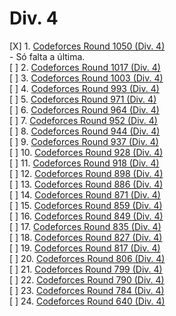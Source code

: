 # Div. 4
[X] 1. [Codeforces Round 1050 (Div. 4)](https://codeforces.com/contest/2148) <br>
    - Só falta a última. <br>
[ ] 2. [Codeforces Round 1017 (Div. 4)](https://codeforces.com/contest/2101) <br>
[ ] 3. [Codeforces Round 1003 (Div. 4)](https://codeforces.com/contest/2089) <br>
[ ] 4. [Codeforces Round 993 (Div. 4)](https://codeforces.com/contest/2079) <br>
[ ] 5. [Codeforces Round 971 (Div. 4)](https://codeforces.com/contest/2036) <br>
[ ] 6. [Codeforces Round 964 (Div. 4)](https://codeforces.com/contest/2027) <br>
[ ] 7. [Codeforces Round 952 (Div. 4)](https://codeforces.com/contest/2009) <br>
[ ] 8. [Codeforces Round 944 (Div. 4)](https://codeforces.com/contest/1971) <br>
[ ] 9. [Codeforces Round 937 (Div. 4)](https://codeforces.com/contest/1950) <br>
[ ] 10. [Codeforces Round 928 (Div. 4)](https://codeforces.com/contest/1932) <br>
[ ] 11. [Codeforces Round 918 (Div. 4)](https://codeforces.com/contest/1921) <br>
[ ] 12. [Codeforces Round 898 (Div. 4)](https://codeforces.com/contest/1878) <br>
[ ] 13. [Codeforces Round 886 (Div. 4)](https://codeforces.com/contest/1858) <br>
[ ] 14. [Codeforces Round 871 (Div. 4)](https://codeforces.com/contest/1829) <br>
[ ] 15. [Codeforces Round 859 (Div. 4)](https://codeforces.com/contest/1807) <br>
[ ] 16. [Codeforces Round 849 (Div. 4)](https://codeforces.com/contest/1791) <br>
[ ] 17. [Codeforces Round 835 (Div. 4)](https://codeforces.com/contest/1760) <br>
[ ] 18. [Codeforces Round 827 (Div. 4)](https://codeforces.com/contest/1742) <br>
[ ] 19. [Codeforces Round 817 (Div. 4)](https://codeforces.com/contest/1722) <br>
[ ] 20. [Codeforces Round 806 (Div. 4)](https://codeforces.com/contest/1703) <br>
[ ] 21. [Codeforces Round 799 (Div. 4)](https://codeforces.com/contest/1692) <br>
[ ] 22. [Codeforces Round 790 (Div. 4)](https://codeforces.com/contest/1676) <br>
[ ] 23. [Codeforces Round 784 (Div. 4)](https://codeforces.com/contest/1669) <br>
[ ] 24. [Codeforces Round 640 (Div. 4)](https://codeforces.com/contest/1352) <br>
